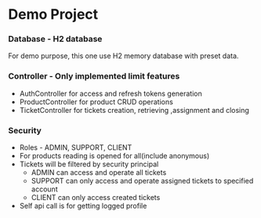 # Demo Project

### Database - H2 database
For demo purpose, this one use H2 memory database with preset
data.

### Controller - Only implemented limit features
- AuthController for access and refresh tokens generation
- ProductController for product CRUD operations
- TicketController for tickets creation, retrieving ,assignment and closing

### Security
- Roles - ADMIN, SUPPORT, CLIENT
- For products reading is opened for all(include anonymous)
- Tickets will be filtered by security principal
    - ADMIN can access and operate all tickets
    - SUPPORT can only access and operate assigned tickets to specified account
    - CLIENT can only access created tickets
- Self api call is for getting logged profile